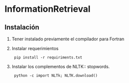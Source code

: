 # InformationRetrieval

## Instalación

1. Tener instalado previamente el compilador para Fortran
2. Instalar requerimientos

        pip install -r requiriments.txt

3. Instalar los complementos de NLTK:: stopwords. 

        python -c import NLTk; NLTK.download()

